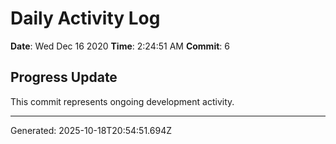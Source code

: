 # Daily Activity Log

**Date**: Wed Dec 16 2020
**Time**: 2:24:51 AM
**Commit**: 6

## Progress Update

This commit represents ongoing development activity.

---
Generated: 2025-10-18T20:54:51.694Z
